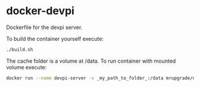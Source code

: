 # docker-devpi

Dockerfile for the devpi server.

To build the container yourself execute:

```bash
./build.sh
```

The cache folder is a volume at /data. To run container with mounted volume execute:

```bash
docker run --name devpi-server -v _my_path_to_folder_:/data mrupgrade/devpi 
```

